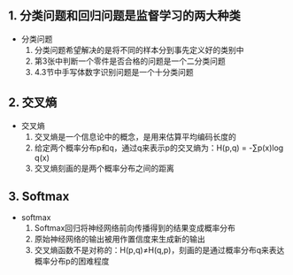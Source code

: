 
## 1. 分类问题和回归问题是监督学习的两大种类

* 分类问题
    1. 分类问题希望解决的是将不同的样本分到事先定义好的类别中
    2. 第3张中判断一个零件是否合格的问题是一个二分类问题
    3. 4.3节中手写体数字识别问题是一个十分类问题

## 2. 交叉熵

* 交叉熵
    1. 交叉熵是一个信息论中的概念，是用来估算平均编码长度的
    2. 给定两个概率分布p和q，通过q来表示p的交叉熵为：H(p,q) = -∑p(x)log q(x)
    3. 交叉熵刻画的是两个概率分布之间的距离

## 3. Softmax

* softmax
    1. Softmax回归将神经网络前向传播得到的结果变成概率分布
    2. 原始神经网络的输出被用作置信度来生成新的输出
    3. 交叉熵函数不是对称的：H(p,q)≠H(q,p)，刻画的是通过概率分布q来表达概率分布p的困难程度


